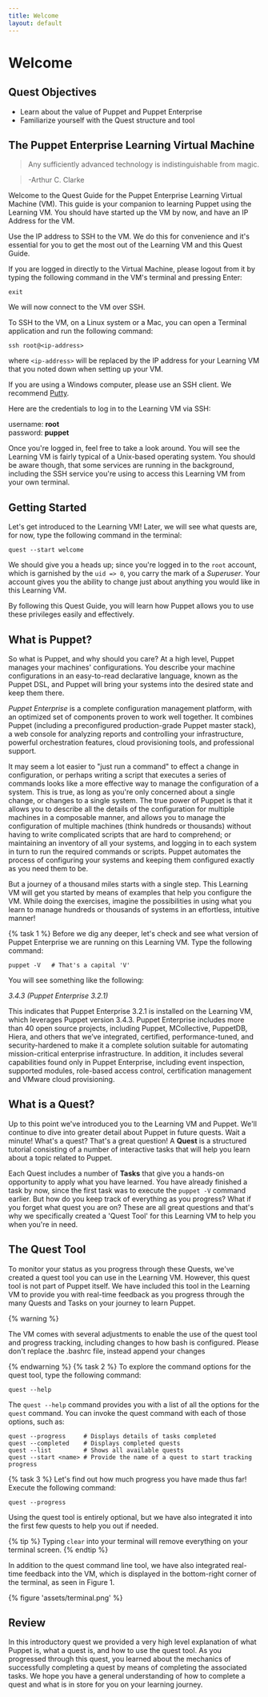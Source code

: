 ```yaml
---
title: Welcome
layout: default
---
```


# Welcome 

## Quest Objectives

- Learn about the value of Puppet and Puppet Enterprise
- Familiarize yourself with the Quest structure and tool

## The Puppet Enterprise Learning Virtual Machine

> Any sufficiently advanced technology is indistinguishable from magic.

> -Arthur C. Clarke

Welcome to the Quest Guide for the Puppet Enterprise Learning Virtual Machine (VM). This guide is your companion to learning Puppet using the Learning VM. You should have started up the VM by now, and have an IP Address for the VM. 

Use the IP address to SSH to the VM. We do this for convenience and it's essential for you to get the most out of the Learning VM and this Quest Guide. 

If you are logged in directly to the Virtual Machine, please logout from it by typing the following command in the VM's terminal and pressing Enter:

    exit

We will now connect to the VM over SSH.

To SSH to the VM, on a Linux system or a Mac, you can open a Terminal application and run the following command:

    ssh root@<ip-address>

where `<ip-address>` will be replaced by the IP address for your Learning VM that you noted down when setting up your VM.

If you are using a Windows computer, please use an SSH client. We recommend [Putty](http://www.chiark.greenend.org.uk/~sgtatham/putty/download.html).

Here are the credentials to log in to the Learning VM via SSH:

username: **root**  
password: **puppet**

Once you're logged in, feel free to take a look around. You will see the Learning VM is fairly typical of a Unix-based operating system. You should be aware though, that some services are running in the background, including the SSH service you're using to access this Learning VM from your own terminal.

## Getting Started

Let's get introduced to the Learning VM! Later, we will see what quests are, for now, type the following command in the terminal:

    quest --start welcome

We should give you a heads up; since you're logged in to the `root` account, which is garnished by the `uid => 0`, you carry the mark of a _Superuser_. Your account gives you the ability to change just about anything you would like in this Learning VM.

By following this Quest Guide, you will learn how Puppet allows you to use these privileges easily and effectively.

## What is Puppet?

So what is Puppet, and why should you care? At a high level, Puppet manages your machines' configurations. You describe your machine configurations in an easy-to-read declarative language, known as the Puppet DSL, and Puppet will bring your systems into the desired state and keep them there.

*Puppet Enterprise* is a complete configuration management platform, with an optimized set of components proven to work well together. It combines Puppet (including a preconfigured production-grade Puppet master stack), a web console for analyzing reports and controlling your infrastructure, powerful orchestration features, cloud provisioning tools, and professional support.

It may seem a lot easier to "just run a command" to effect a change in configuration, or perhaps writing a script that executes a series of commands looks like a more effective way to manage the configuration of a system. This is true, as long as you're only concerned about a single change, or changes to a single system. The true power of Puppet is that it allows you to describe all the details of the configuration for multiple machines in a composable manner, and allows you to manage the configuration of multiple machines (think hundreds or thousands) without having to write complicated scripts that are hard to comprehend; or maintaining an inventory of all your systems, and logging in to each system in turn to run the required commands or scripts. Puppet automates the process of configuring your systems and keeping them configured exactly as you need them to be.

But a journey of a thousand miles starts with a single step. This Learning VM will get you started by means of examples that help you configure the VM. While doing the exercises, imagine the possibilities in using what you learn to manage hundreds or thousands of systems in an effortless, intuitive manner!

{% task 1 %}
Before we dig any deeper, let's check and see what version of Puppet Enterprise we are running on this Learning VM. Type the following command:

	puppet -V	# That's a capital 'V'

You will see something like the following:

_3.4.3 (Puppet Enterprise 3.2.1)_

This indicates that Puppet Enterprise 3.2.1 is installed on the Learning VM, which leverages Puppet version 3.4.3. Puppet Enterprise includes more than 40 open source projects, including Puppet, MCollective, PuppetDB, Hiera, and others that we’ve integrated, certified, performance-tuned, and security-hardened to make it a complete solution suitable for automating mission-critical enterprise infrastructure. In addition, it includes several capabilities found only in Puppet Enterprise, including event inspection, supported modules, role-based access control, certification management and VMware cloud provisioning.

## What is a Quest?

Up to this point we've introduced you to the Learning VM and Puppet. We'll continue to dive into greater detail about Puppet in future quests. Wait a minute! What's a quest? That's a great question! A **Quest** is a structured tutorial consisting of a number of interactive tasks that will help you learn about a topic related to Puppet.

Each Quest includes a number of **Tasks** that give you a hands-on opportunity to apply what you have learned. You have already finished a task by now, since the first task was to execute the `puppet -V` command earlier. But how do you keep track of everything as you progress? What if you forget what quest you are on? These are all great questions and that's why we specifically created a 'Quest Tool' for this Learning VM to help you when you're in need.

## The Quest Tool

To monitor your status as you progress through these Quests, we've created a quest tool you can use in the Learning VM. However, this quest tool is not part of Puppet itself. We have included this tool in the Learning VM to provide you with real-time feedback as you progress through the many Quests and Tasks on your journey to learn Puppet.

{% warning %}

The VM comes with several adjustments to enable the use of the quest tool and progress tracking, including changes to how bash is configured. Please don't replace the .bashrc file, instead append your changes

{% endwarning %}
{% task 2 %}
To explore the command options for the quest tool, type the following command:

	quest --help

The `quest --help` command provides you with a list of all the options for the `quest` command. You can invoke the quest command with each of those options, such as:  

    quest --progress     # Displays details of tasks completed
    quest --completed    # Displays completed quests
    quest --list         # Shows all available quests
    quest --start <name> # Provide the name of a quest to start tracking progress
	
{% task 3 %}
Let's find out how much progress you have made thus far! Execute the following command:

	quest --progress 
	
Using the quest tool is entirely optional, but we have also integrated it into the first few quests to help you out if needed.

{% tip %}
Typing `clear` into your terminal will remove everything on your terminal screen.
{% endtip %}

In addition to the quest command line tool, we have also integrated real-time feedback into the VM, which is displayed in the bottom-right corner of the terminal, as seen in Figure 1. 

{% figure 'assets/terminal.png' %} 

## Review

In this introductory quest we provided a very high level explanation of what Puppet is, what a quest is, and how to use the quest tool. As you progressed through this quest, you learned about the mechanics of successfully completing a quest by means of completing the associated tasks. We hope you have a general understanding of how to complete a quest and what is in store for you on your learning journey.
